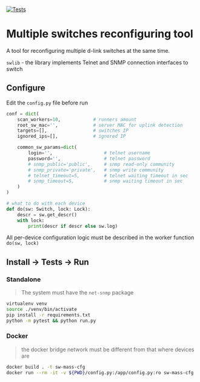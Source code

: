 [![Tests](https://github.com/sir-go/switch-mass-config/actions/workflows/python-app.yml/badge.svg)](https://github.com/sir-go/switch-mass-config/actions/workflows/python-app.yml)

# Multiple switches reconfiguring tool
A tool for reconfiguring multiple d-link switches at the same time.

`swlib` - the library implements Telnet and SNMP connection interfaces to switch

## Configure
Edit the `config.py` file before run

```python
conf = dict(
    scan_workers=10,            # runners amount
    root_sw_mac='',             # server MAC for uplink detection
    targets=[],                 # switches IP
    ignored_ips=[],             # ignored IP

    common_sw_params=dict(
        login='',                   # telnet username
        password='',                # telnet password
        # snmp_public='public',     # snmp read-only community
        # snmp_private='private',   # snmp write community
        # telnet_timeout=5,         # telnet waiting timeout in sec
        # snmp_timeout=5,           # snmp waiting timeout in sec
    )
)

# what to do with each device
def do(sw: Switch, lock: Lock):
    descr = sw.get_descr()
    with lock:
        print(descr if descr else sw.log)
```

All per-device configuration logic must be described in 
the worker function `do(sw, lock)`

## Install -> Tests -> Run
### Standalone
> The system must have the `net-snmp` package

```bash
virtualenv venv
source ./venv/bin/activate
pip install -r requirements.txt
python -m pytest && python run.py
```

### Docker
> the docker bridge network must be different from that where devices are

```bash
docker build . -t sw-mass-cfg
docker run --rm -it -v ${PWD}/config.py:/app/config.py:ro sw-mass-cfg
```
